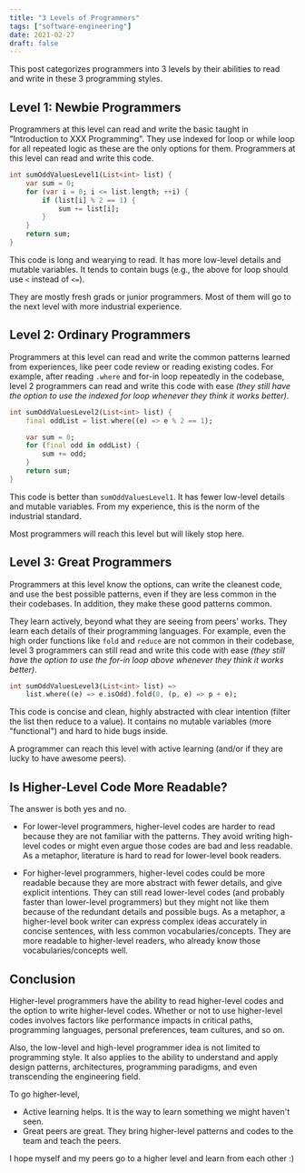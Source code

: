 ```yaml
---
title: "3 Levels of Programmers"
tags: ["software-engineering"]
date: 2021-02-27
draft: false
---
```


This post categorizes programmers into 3 levels by their abilities to read and write in these 3 programming styles.

## Level 1: Newbie Programmers

Programmers at this level can read and write the basic taught in "Introduction to XXX Programming". They use indexed for loop or while loop for all repeated logic as these are the only options for them. Programmers at this level can read and write this code.

```dart
int sumOddValuesLevel1(List<int> list) {
    var sum = 0;
    for (var i = 0; i <= list.length; ++i) {
        if (list[i] % 2 == 1) {
            sum += list[i];
        }
    }
    return sum;
}
```

This code is long and wearying to read. It has more low-level details and mutable variables. It tends to contain bugs (e.g., the above for loop should use `<` instead of `<=`).

They are mostly fresh grads or junior programmers. Most of them will go to the next level with more industrial experience.

## Level 2: Ordinary Programmers

Programmers at this level can read and write the common patterns learned from experiences, like peer code review or reading existing codes. For example, after reading `.where` and for-in loop repeatedly in the codebase, level 2 programmers can read and write this code with ease *(they still have the option to use the indexed for loop whenever they think it works better)*.

```dart
int sumOddValuesLevel2(List<int> list) {
    final oddList = list.where((e) => e % 2 == 1);

    var sum = 0;
    for (final odd in oddList) {
        sum += odd;
    }
    return sum;
}
```

This code is better than `sumOddValuesLevel1`. It has fewer low-level details and mutable variables. From my experience, this is the norm of the industrial standard.

Most programmers will reach this level but will likely stop here.

## Level 3: Great Programmers

Programmers at this level know the options, can write the cleanest code, and use the best possible patterns, even if they are less common in the their codebases. In addition, they make these good patterns common.

They learn actively, beyond what they are seeing from peers' works. They learn each details of their programming languages. For example, even the high order functions like `fold` and `reduce` are not common in their codebase, level 3 programmers can still read and write this code with ease *(they still have the option to use the for-in loop above whenever they think it works better)*.

```dart
int sumOddValuesLevel3(List<int> list) =>
    list.where((e) => e.isOdd).fold(0, (p, e) => p + e);
```

This code is concise and clean, highly abstracted with clear intention (filter the list then reduce to a value). It contains no mutable variables (more "functional") and hard to hide bugs inside.

A programmer can reach this level with active learning (and/or if they are lucky to have awesome peers).

## Is Higher-Level Code More Readable?

The answer is both yes and no.

* For lower-level programmers, higher-level codes are harder to read because they are not familiar with the patterns. They avoid writing high-level codes or might even argue those codes are bad and less readable. As a metaphor, literature is hard to read for lower-level book readers.

* For higher-level programmers, higher-level codes could be more readable because they are more abstract with fewer details, and give explicit intentions. They can still read lower-level codes (and probably faster than lower-level programmers) but they might not like them because of the redundant details and possible bugs. As a metaphor, a higher-level book writer can express complex ideas accurately in concise sentences, with less common vocabularies/concepts. They are more readable to higher-level readers, who already know those vocabularies/concepts well.

## Conclusion

Higher-level programmers have the ability to read higher-level codes and the option to write higher-level codes. Whether or not to use higher-level codes involves factors like performance impacts in critical paths, programming languages, personal preferences, team cultures, and so on.

Also, the low-level and high-level programmer idea is not limited to programming style. It also applies to the ability to understand and apply design patterns, architectures, programming paradigms, and even transcending the engineering field.

To go higher-level,
* Active learning helps. It is the way to learn something we might haven't seen.
* Great peers are great. They bring higher-level patterns and codes to the team and teach the peers.

I hope myself and my peers go to a higher level and learn from each other :)
